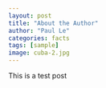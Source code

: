 ```yaml
---
layout: post
title: "About the Author"
author: "Paul Le"
categories: facts
tags: [sample]
image: cuba-2.jpg
---
```



This is a test post

